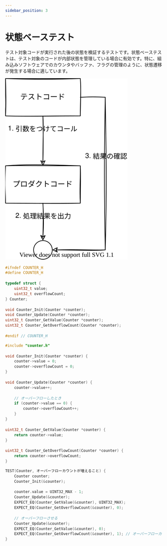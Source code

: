 ```yaml
---
sidebar_position: 3
---
```


# 状態ベーステスト

テスト対象コードが実行された後の状態を検証するテストです。状態ベーステストは、テスト対象のコードが内部状態を管理している場合に有効です。特に、組み込みソフトウェアでのカウンタやバッファ、フラグの管理のように、状態遷移が発生する場合に適しています。

![状態ベーステスト](./img/state-based.svg)

```c title="プロダクトコード couter.h"
#ifndef COUNTER_H
#define COUNTER_H

typedef struct {
    uint32_t value;
    uint32_t overflowCount;
} Counter;

void Counter_Init(Counter *counter);
void Counter_Update(Counter *counter);
uint32_t Counter_GetValue(Counter *counter);
uint32_t Counter_GetOverflowCount(Counter *counter);

#endif // COUNTER_H
```

```c title="プロダクトコード couter.c"
#include "counter.h"

void Counter_Init(Counter *counter) {
    counter->value = 0;
    counter->overflowCount = 0;
}

void Counter_Update(Counter *counter) {
    counter->value++;

    // オーバーフローしたとき
    if (counter->value == 0) {
        counter->overflowCount++;
    }
}

uint32_t Counter_GetValue(Counter *counter) {
    return counter->value;
}

uint32_t Counter_GetOverflowCount(Counter *counter) {
    return counter->overflowCount;
}
```

```c title="テストコード testCounter.c"
TEST(Counter, オーバーフローカウントが増えること) {
    Counter counter;
    Counter_Init(&counter);

    counter.value = UINT32_MAX - 1;
    Counter_Update(&counter);
    EXPECT_EQ(Counter_GetValue(&counter), UINT32_MAX);
    EXPECT_EQ(Counter_GetOverflowCount(&counter), 0);

    // オーバーフローさせる
    Counter_Update(&counter);
    EXPECT_EQ(Counter_GetValue(&counter), 0);
    EXPECT_EQ(Counter_GetOverflowCount(&counter), 1); // オーバーフローカウントが1になる
}
```